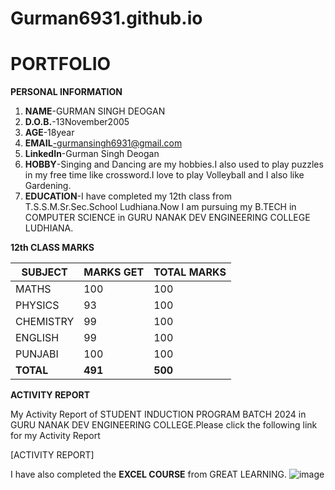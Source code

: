 # Gurman6931.github.io

# PORTFOLIO

**PERSONAL INFORMATION**

1. **NAME**-GURMAN SINGH DEOGAN
2. **D.O.B.**-13November2005
3. **AGE**-18year
4. **EMAIL**-gurmansingh6931@gmail.com
5. **LinkedIn**-Gurman Singh Deogan
6. **HOBBY**-Singing and Dancing are my hobbies.I also used to play puzzles in my free time like crossword.I love to play Volleyball and I also like Gardening.
7. **EDUCATION**-I have completed my 12th class from T.S.S.M.Sr.Sec.School Ludhiana.Now I am pursuing my B.TECH in COMPUTER SCIENCE in GURU NANAK DEV ENGINEERING COLLEGE LUDHIANA.


**12th CLASS MARKS**

|**SUBJECT**|**MARKS GET**|**TOTAL MARKS**|
|----------|----------|----------|
|  MATHS   |   100    |   100    |
| PHYSICS  |   93     |   100    |
|CHEMISTRY |   99     |   100    |
|  ENGLISH |   99     |   100    |
|  PUNJABI |   100    |   100    |
|**TOTAL** | **491**  | **500**  |


**ACTIVITY REPORT**

My Activity Report of STUDENT INDUCTION PROGRAM BATCH 2024 in GURU NANAK DEV ENGINEERING COLLEGE.Please click the following link for my Activity Report

[ACTIVITY REPORT] 

I have also completed the **EXCEL COURSE** from GREAT LEARNING.
![image](https://github.com/user-attachments/assets/a9d56df6-25bd-4758-b5fe-c681bb5b048b)


